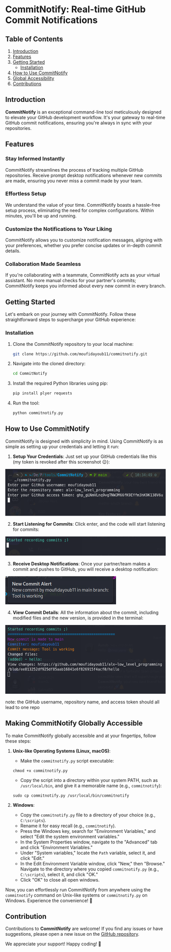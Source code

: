# CommitNotify: Real-time GitHub Commit Notifications

## Table of Contents
1. [Introduction](#introduction)
2. [Features](#features)
3. [Getting Started](#getting-started)
    - [Installation](#installation)
4. [How to Use CommitNotify](#how-to-use-commitnotify)
5. [Global Accessibility](#making-commitnotify-globally-accessible)
6. [Contributions](#contributions)

## Introduction
**CommitNotify** is an exceptional command-line tool meticulously designed to elevate your GitHub development workflow. It's your gateway to real-time GitHub commit notifications, ensuring you're always in sync with your repositories.

## Features

### Stay Informed Instantly
CommitNotify streamlines the process of tracking multiple GitHub repositories. Receive prompt desktop notifications whenever new commits are made, ensuring you never miss a commit made by your team.

### Effortless Setup
We understand the value of your time. CommitNotify boasts a hassle-free setup process, eliminating the need for complex configurations. Within minutes, you'll be up and running.

### Customize the Notifications to Your Liking
CommitNotify allows you to customize notification messages, aligning with your preferences, whether you prefer concise updates or in-depth commit details.

### Collaboration Made Seamless
If you're collaborating with a teammate, CommitNotify acts as your virtual assistant. No more manual checks for your partner's commits; CommitNotify keeps you informed about every new commit in every branch.

## Getting Started
Let's embark on your journey with CommitNotify. Follow these straightforward steps to supercharge your GitHub experience:

### Installation
1. Clone the CommitNotify repository to your local machine:
   ```sh
   git clone https://github.com/moufidayoub11/commitnotify.git
   ```
2. Navigate into the cloned directory:
   ```sh
   cd CommitNotify
   ```

3. Install the required Python libraries using pip:
   ```sh
   pip install plyer requests
   ```

4. Run the tool:
   ```sh
   python commitnotify.py
   ```

## How to Use CommitNotify
CommitNotify is designed with simplicity in mind.
Using CommitNotify is as simple as setting up your credentials and letting it run:

1. **Setup Your Credentials**: Just set up your GitHub credentials like this (my token is revoked after this screenshot :wink:):

![Setup Credentials](screenshots/setup.png)

2. **Start Listening for Commits**: Click enter, and the code will start listening for commits:

![Listening for Commits](screenshots/listening.png)

3. **Receive Desktop Notifications**: Once your partner/team makes a commit and pushes to GitHub, you will receive a desktop notification:

![Desktop Notification](screenshots/commitNotification.png)

4. **View Commit Details**: All the information about the commit, including modified files and the new version, is provided in the terminal:

![Commit Details](screenshots/commitTerminal.png)

note: the GitHub username, repository name, and access token should all lead to one repo

## Making CommitNotify Globally Accessible <a name="making-commitnotify-globally-accessible"></a>
To make CommitNotify globally accessible and at your fingertips, follow these steps:

1. **Unix-like Operating Systems (Linux, macOS)**:
   - Make the `commitnotify.py` script executable:
   ```
   chmod +x commitnotify.py
   ```
   - Copy the script into a directory within your system PATH, such as `/usr/local/bin`, and give it a memorable name (e.g., `commitnotify`):
   ```
   sudo cp commitnotify.py /usr/local/bin/commitnotify
   ```

2. **Windows**:
   - Copy the `commitnotify.py` file to a directory of your choice (e.g., `C:\scripts`).
   - Rename it for easy recall (e.g., `commitnotify`).
   - Press the Windows key, search for "Environment Variables," and select "Edit the system environment variables."
   - In the System Properties window, navigate to the "Advanced" tab and click "Environment Variables."
   - Under "System variables," locate the `Path` variable, select it, and click "Edit."
   - In the Edit Environment Variable window, click "New," then "Browse." Navigate to the directory where you copied `commitnotify.py` (e.g., `C:\scripts`), select it, and click "OK."
   - Click "OK" to close all open windows.

Now, you can effortlessly run CommitNotify from anywhere using the `commitnotify` command on Unix-like systems or `commitnotify.py` on Windows. Experience the convenience! 🚀

## Contribution <a name="contributions"></a>

Contributions to **CommitNotify** are welcome! If you find any issues or have suggestions, please open a new issue on the [GitHub repository](https://github.com/moufidayoub11/commitnotify/issues).

We appreciate your support! Happy coding! 🚀
